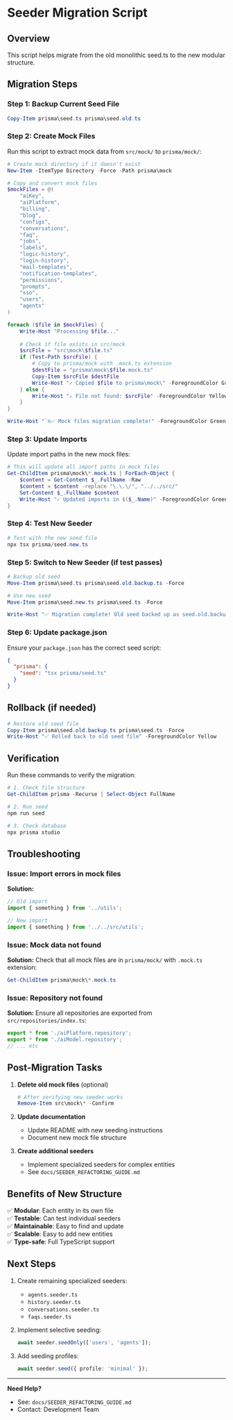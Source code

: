 # Seeder Migration Script

## Overview
This script helps migrate from the old monolithic seed.ts to the new modular structure.

## Migration Steps

### Step 1: Backup Current Seed File
```powershell
Copy-Item prisma\seed.ts prisma\seed.old.ts
```

### Step 2: Create Mock Files

Run this script to extract mock data from `src/mock/` to `prisma/mock/`:

```powershell
# Create mock directory if it doesn't exist
New-Item -ItemType Directory -Force -Path prisma\mock

# Copy and convert mock files
$mockFiles = @(
    "aiKey",
    "aiPlatform", 
    "billing",
    "blog",
    "configs",
    "conversations",
    "faq",
    "jobs",
    "labels",
    "logic-history",
    "login-history",
    "mail-templates",
    "notification-templates",
    "permissions",
    "prompts",
    "sso",
    "users",
    "agents"
)

foreach ($file in $mockFiles) {
    Write-Host "Processing $file..."
    
    # Check if file exists in src/mock
    $srcFile = "src\mock\$file.ts"
    if (Test-Path $srcFile) {
        # Copy to prisma/mock with .mock.ts extension
        $destFile = "prisma\mock\$file.mock.ts"
        Copy-Item $srcFile $destFile
        Write-Host "✓ Copied $file to prisma\mock\" -ForegroundColor Green
    } else {
        Write-Host "⚠ File not found: $srcFile" -ForegroundColor Yellow
    }
}

Write-Host "`n✅ Mock files migration complete!" -ForegroundColor Green
```

### Step 3: Update Imports

Update import paths in the new mock files:

```powershell
# This will update all import paths in mock files
Get-ChildItem prisma\mock\*.mock.ts | ForEach-Object {
    $content = Get-Content $_.FullName -Raw
    $content = $content -replace "\.\.\/", "../../src/"
    Set-Content $_.FullName $content
    Write-Host "✓ Updated imports in $($_.Name)" -ForegroundColor Green
}
```

### Step 4: Test New Seeder

```powershell
# Test with the new seed file
npx tsx prisma/seed.new.ts
```

### Step 5: Switch to New Seeder (if test passes)

```powershell
# Backup old seed
Move-Item prisma\seed.ts prisma\seed.old.backup.ts -Force

# Use new seed
Move-Item prisma\seed.new.ts prisma\seed.ts -Force

Write-Host "✅ Migration complete! Old seed backed up as seed.old.backup.ts" -ForegroundColor Green
```

### Step 6: Update package.json

Ensure your `package.json` has the correct seed script:

```json
{
  "prisma": {
    "seed": "tsx prisma/seed.ts"
  }
}
```

## Rollback (if needed)

```powershell
# Restore old seed file
Copy-Item prisma\seed.old.backup.ts prisma\seed.ts -Force
Write-Host "✅ Rolled back to old seed file" -ForegroundColor Yellow
```

## Verification

Run these commands to verify the migration:

```powershell
# 1. Check file structure
Get-ChildItem prisma -Recurse | Select-Object FullName

# 2. Run seed
npm run seed

# 3. Check database
npx prisma studio
```

## Troubleshooting

### Issue: Import errors in mock files

**Solution:**
```typescript
// Old import
import { something } from '../utils';

// New import
import { something } from '../../src/utils';
```

### Issue: Mock data not found

**Solution:**
Check that all mock files are in `prisma/mock/` with `.mock.ts` extension:
```powershell
Get-ChildItem prisma\mock\*.mock.ts
```

### Issue: Repository not found

**Solution:**
Ensure all repositories are exported from `src/repositories/index.ts`:
```typescript
export * from './aiPlatform.repository';
export * from './aiModel.repository';
// ... etc
```

## Post-Migration Tasks

1. **Delete old mock files** (optional)
   ```powershell
   # After verifying new seeder works
   Remove-Item src\mock\* -Confirm
   ```

2. **Update documentation**
   - Update README with new seeding instructions
   - Document new mock file structure

3. **Create additional seeders**
   - Implement specialized seeders for complex entities
   - See `docs/SEEDER_REFACTORING_GUIDE.md`

## Benefits of New Structure

✅ **Modular**: Each entity in its own file  
✅ **Testable**: Can test individual seeders  
✅ **Maintainable**: Easy to find and update  
✅ **Scalable**: Easy to add new entities  
✅ **Type-safe**: Full TypeScript support  

## Next Steps

1. Create remaining specialized seeders:
   - `agents.seeder.ts`
   - `history.seeder.ts`
   - `conversations.seeder.ts`
   - `faqs.seeder.ts`

2. Implement selective seeding:
   ```typescript
   await seeder.seedOnly(['users', 'agents']);
   ```

3. Add seeding profiles:
   ```typescript
   await seeder.seed({ profile: 'minimal' });
   ```

---

**Need Help?**
- See: `docs/SEEDER_REFACTORING_GUIDE.md`
- Contact: Development Team
